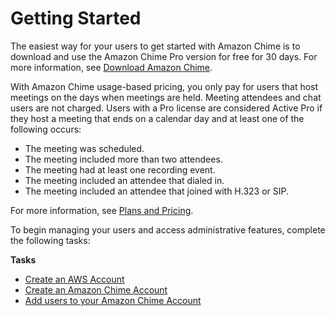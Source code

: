 # Getting Started<a name="getting-started"></a>

The easiest way for your users to get started with Amazon Chime is to download and use the Amazon Chime Pro version for free for 30 days\. For more information, see [Download Amazon Chime](https://aws.amazon.com/chime/trial)\.

With Amazon Chime usage\-based pricing, you only pay for users that host meetings on the days when meetings are held\. Meeting attendees and chat users are not charged\. Users with a Pro license are considered Active Pro if they host a meeting that ends on a calendar day and at least one of the following occurs:
+ The meeting was scheduled\.
+ The meeting included more than two attendees\.
+ The meeting had at least one recording event\.
+ The meeting included an attendee that dialed in\.
+ The meeting included an attendee that joined with H\.323 or SIP\.

For more information, see [Plans and Pricing](https://aws.amazon.com/chime/pricing)\.

To begin managing your users and access administrative features, complete the following tasks:

**Tasks**
+ [Create an AWS Account](aws-account.md)
+ [Create an Amazon Chime Account](create-account.md)
+ [Add users to your Amazon Chime Account](add-users.md)